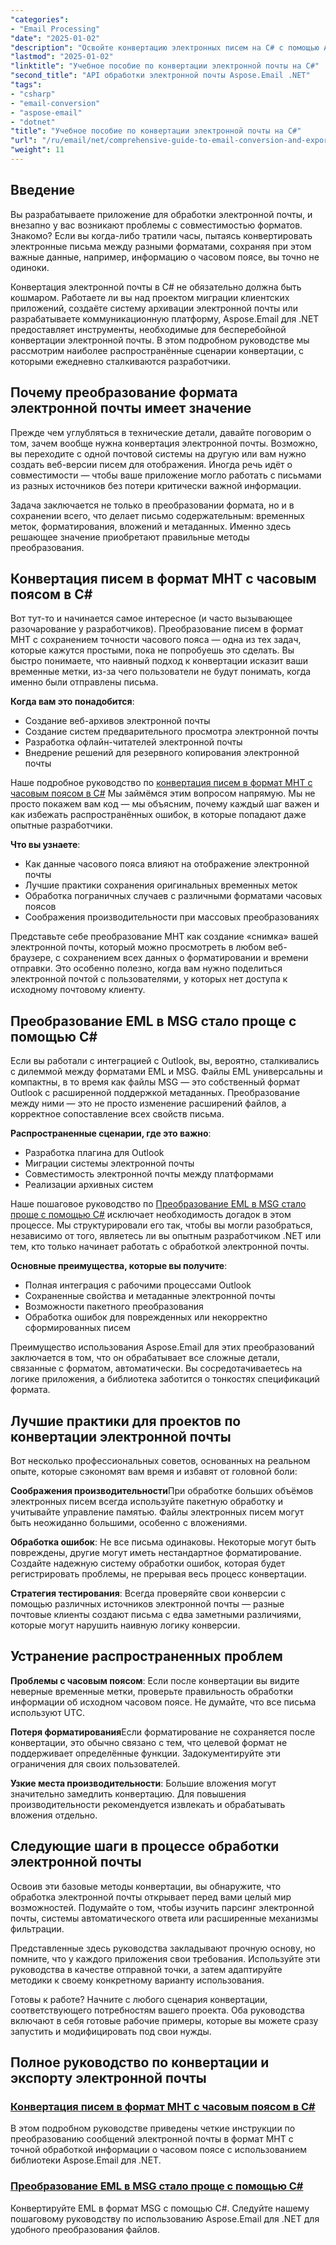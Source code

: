 ```yaml
---
"categories":
- "Email Processing"
"date": "2025-01-02"
"description": "Освойте конвертацию электронных писем на C# с помощью Aspose.Email .NET. Изучите конвертацию MHT, EML в MSG с поддержкой часовых поясов. Пошаговое руководство для разработчиков."
"lastmod": "2025-01-02"
"linktitle": "Учебное пособие по конвертации электронной почты на C#"
"second_title": "API обработки электронной почты Aspose.Email .NET"
"tags":
- "csharp"
- "email-conversion"
- "aspose-email"
- "dotnet"
"title": "Учебное пособие по конвертации электронной почты на C#"
"url": "/ru/email/net/comprehensive-guide-to-email-conversion-and-export/"
"weight": 11
---
```


## Введение

Вы разрабатываете приложение для обработки электронной почты, и внезапно у вас возникают проблемы с совместимостью форматов. Знакомо? Если вы когда-либо тратили часы, пытаясь конвертировать электронные письма между разными форматами, сохраняя при этом важные данные, например, информацию о часовом поясе, вы точно не одиноки.

Конвертация электронной почты в C# не обязательно должна быть кошмаром. Работаете ли вы над проектом миграции клиентских приложений, создаёте систему архивации электронной почты или разрабатываете коммуникационную платформу, Aspose.Email для .NET предоставляет инструменты, необходимые для бесперебойной конвертации электронной почты. В этом подробном руководстве мы рассмотрим наиболее распространённые сценарии конвертации, с которыми ежедневно сталкиваются разработчики.

## Почему преобразование формата электронной почты имеет значение

Прежде чем углубляться в технические детали, давайте поговорим о том, зачем вообще нужна конвертация электронной почты. Возможно, вы переходите с одной почтовой системы на другую или вам нужно создать веб-версии писем для отображения. Иногда речь идёт о совместимости — чтобы ваше приложение могло работать с письмами из разных источников без потери критически важной информации.

Задача заключается не только в преобразовании формата, но и в сохранении всего, что делает письмо содержательным: временных меток, форматирования, вложений и метаданных. Именно здесь решающее значение приобретают правильные методы преобразования.

## Конвертация писем в формат MHT с часовым поясом в C#

Вот тут-то и начинается самое интересное (и часто вызывающее разочарование у разработчиков). Преобразование писем в формат MHT с сохранением точности часового пояса — одна из тех задач, которые кажутся простыми, пока не попробуешь это сделать. Вы быстро понимаете, что наивный подход к конвертации исказит ваши временные метки, из-за чего пользователи не будут понимать, когда именно были отправлены письма.

**Когда вам это понадобится**: 
- Создание веб-архивов электронной почты
- Создание систем предварительного просмотра электронной почты
- Разработка офлайн-читателей электронной почты
- Внедрение решений для резервного копирования электронной почты

Наше подробное руководство по [конвертация писем в формат MHT с часовым поясом в C#](./convert-emails-to-mht-format-with-timezone-in-csharp/) Мы займёмся этим вопросом напрямую. Мы не просто покажем вам код — мы объясним, почему каждый шаг важен и как избежать распространённых ошибок, в которые попадают даже опытные разработчики.

**Что вы узнаете**:
- Как данные часового пояса влияют на отображение электронной почты
- Лучшие практики сохранения оригинальных временных меток
- Обработка пограничных случаев с различными форматами часовых поясов
- Соображения производительности при массовых преобразованиях

Представьте себе преобразование MHT как создание «снимка» вашей электронной почты, который можно просмотреть в любом веб-браузере, с сохранением всех данных о форматировании и времени отправки. Это особенно полезно, когда вам нужно поделиться электронной почтой с пользователями, у которых нет доступа к исходному почтовому клиенту.

## Преобразование EML в MSG стало проще с помощью C#

Если вы работали с интеграцией с Outlook, вы, вероятно, сталкивались с дилеммой между форматами EML и MSG. Файлы EML универсальны и компактны, в то время как файлы MSG — это собственный формат Outlook с расширенной поддержкой метаданных. Преобразование между ними — это не просто изменение расширений файлов, а корректное сопоставление всех свойств письма.

**Распространенные сценарии, где это важно**:
- Разработка плагина для Outlook
- Миграции системы электронной почты
- Совместимость электронной почты между платформами
- Реализации архивных систем

Наше пошаговое руководство по [Преобразование EML в MSG стало проще с помощью C#](./eml-to-msg-convert-made-easy-using-csharp/) исключает необходимость догадок в этом процессе. Мы структурировали его так, чтобы вы могли разобраться, независимо от того, являетесь ли вы опытным разработчиком .NET или тем, кто только начинает работать с обработкой электронной почты.

**Основные преимущества, которые вы получите**:
- Полная интеграция с рабочими процессами Outlook
- Сохраненные свойства и метаданные электронной почты
- Возможности пакетного преобразования
- Обработка ошибок для поврежденных или некорректно сформированных писем

Преимущество использования Aspose.Email для этих преобразований заключается в том, что он обрабатывает все сложные детали, связанные с форматом, автоматически. Вы сосредотачиваетесь на логике приложения, а библиотека заботится о тонкостях спецификаций формата.

## Лучшие практики для проектов по конвертации электронной почты

Вот несколько профессиональных советов, основанных на реальном опыте, которые сэкономят вам время и избавят от головной боли:

**Соображения производительности**При обработке больших объёмов электронных писем всегда используйте пакетную обработку и учитывайте управление памятью. Файлы электронных писем могут быть неожиданно большими, особенно с вложениями.

**Обработка ошибок**: Не все письма одинаковы. Некоторые могут быть повреждены, другие могут иметь нестандартное форматирование. Создайте надежную систему обработки ошибок, которая будет регистрировать проблемы, не прерывая весь процесс конвертации.

**Стратегия тестирования**: Всегда проверяйте свои конверсии с помощью различных источников электронной почты — разные почтовые клиенты создают письма с едва заметными различиями, которые могут нарушить наивную логику конверсии.

## Устранение распространенных проблем

**Проблемы с часовым поясом**: Если после конвертации вы видите неверные временные метки, проверьте правильность обработки информации об исходном часовом поясе. Не думайте, что все письма используют UTC.

**Потеря форматирования**Если форматирование не сохраняется после конвертации, это обычно связано с тем, что целевой формат не поддерживает определённые функции. Задокументируйте эти ограничения для своих пользователей.

**Узкие места производительности**: Большие вложения могут значительно замедлить конвертацию. Для повышения производительности рекомендуется извлекать и обрабатывать вложения отдельно.

## Следующие шаги в процессе обработки электронной почты

Освоив эти базовые методы конвертации, вы обнаружите, что обработка электронной почты открывает перед вами целый мир возможностей. Подумайте о том, чтобы изучить парсинг электронной почты, системы автоматического ответа или расширенные механизмы фильтрации.

Представленные здесь руководства закладывают прочную основу, но помните, что у каждого приложения свои требования. Используйте эти руководства в качестве отправной точки, а затем адаптируйте методики к своему конкретному варианту использования.

Готовы к работе? Начните с любого сценария конвертации, соответствующего потребностям вашего проекта. Оба руководства включают в себя готовые рабочие примеры, которые вы можете сразу запустить и модифицировать под свои нужды.

## Полное руководство по конвертации и экспорту электронной почты
### [Конвертация писем в формат MHT с часовым поясом в C#](./convert-emails-to-mht-format-with-timezone-in-csharp/)
В этом подробном руководстве приведены четкие инструкции по преобразованию сообщений электронной почты в формат MHT с точной обработкой информации о часовом поясе с использованием библиотеки Aspose.Email для .NET.
### [Преобразование EML в MSG стало проще с помощью C#](./eml-to-msg-convert-made-easy-using-csharp/)
Конвертируйте EML в формат MSG с помощью C#. Следуйте нашему пошаговому руководству по использованию Aspose.Email для .NET для удобного преобразования файлов.